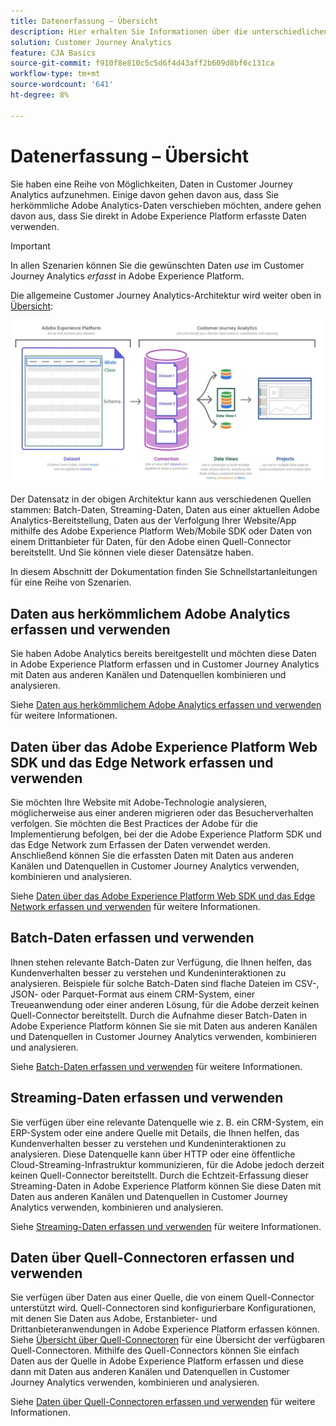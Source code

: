 ```yaml
---
title: Datenerfassung – Übersicht
description: Hier erhalten Sie Informationen über die unterschiedlichen Arten der Datenaufnahme für Customer Journey Analytics
solution: Customer Journey Analytics
feature: CJA Basics
source-git-commit: f910f8e810c5c5d6f4d43aff2b609d8bf6c131ca
workflow-type: tm+mt
source-wordcount: '641'
ht-degree: 8%

---
```



# Datenerfassung – Übersicht

Sie haben eine Reihe von Möglichkeiten, Daten in Customer Journey Analytics aufzunehmen. Einige davon gehen davon aus, dass Sie herkömmliche Adobe Analytics-Daten verschieben möchten, andere gehen davon aus, dass Sie direkt in Adobe Experience Platform erfasste Daten verwenden.

>[!IMPORTANT]
>
>In allen Szenarien können Sie die gewünschten Daten _use_ im Customer Journey Analytics _erfasst_ in Adobe Experience Platform.


Die allgemeine Customer Journey Analytics-Architektur wird weiter oben in [Übersicht](https://experienceleague.adobe.com/docs/analytics-platform/using/cja-overview/cja-overview.html?lang=de):

![Customer Journey Analytics](./assets/cja-architecture.png)

Der Datensatz in der obigen Architektur kann aus verschiedenen Quellen stammen: Batch-Daten, Streaming-Daten, Daten aus einer aktuellen Adobe Analytics-Bereitstellung, Daten aus der Verfolgung Ihrer Website/App mithilfe des Adobe Experience Platform Web/Mobile SDK oder Daten von einem Drittanbieter für Daten, für den Adobe einen Quell-Connector bereitstellt. Und Sie können viele dieser Datensätze haben.

In diesem Abschnitt der Dokumentation finden Sie Schnellstartanleitungen für eine Reihe von Szenarien.

## Daten aus herkömmlichem Adobe Analytics erfassen und verwenden

Sie haben Adobe Analytics bereits bereitgestellt und möchten diese Daten in Adobe Experience Platform erfassen und in Customer Journey Analytics mit Daten aus anderen Kanälen und Datenquellen kombinieren und analysieren.

Siehe [Daten aus herkömmlichem Adobe Analytics erfassen und verwenden](./analytics.md) für weitere Informationen.

## Daten über das Adobe Experience Platform Web SDK und das Edge Network erfassen und verwenden

Sie möchten Ihre Website mit Adobe-Technologie analysieren, möglicherweise aus einer anderen  migrieren oder das Besucherverhalten verfolgen. Sie möchten die Best Practices der Adobe für die Implementierung befolgen, bei der die Adobe Experience Platform SDK und das Edge Network zum Erfassen der Daten verwendet werden. Anschließend können Sie die erfassten Daten mit Daten aus anderen Kanälen und Datenquellen in Customer Journey Analytics verwenden, kombinieren und analysieren.

Siehe [Daten über das Adobe Experience Platform Web SDK und das Edge Network erfassen und verwenden](./aepwebsdk.md) für weitere Informationen.

## Batch-Daten erfassen und verwenden

Ihnen stehen relevante Batch-Daten zur Verfügung, die Ihnen helfen, das Kundenverhalten besser zu verstehen und Kundeninteraktionen zu analysieren. Beispiele für solche Batch-Daten sind flache Dateien im CSV-, JSON- oder Parquet-Format aus einem CRM-System, einer Treueanwendung oder einer anderen Lösung, für die Adobe derzeit keinen Quell-Connector bereitstellt. Durch die Aufnahme dieser Batch-Daten in Adobe Experience Platform können Sie sie mit Daten aus anderen Kanälen und Datenquellen in Customer Journey Analytics verwenden, kombinieren und analysieren.

Siehe [Batch-Daten erfassen und verwenden](./batch.md) für weitere Informationen.

## Streaming-Daten erfassen und verwenden

Sie verfügen über eine relevante Datenquelle wie z. B. ein CRM-System, ein ERP-System oder eine andere Quelle mit Details, die Ihnen helfen, das Kundenverhalten besser zu verstehen und Kundeninteraktionen zu analysieren. Diese Datenquelle kann über HTTP oder eine öffentliche Cloud-Streaming-Infrastruktur kommunizieren, für die Adobe jedoch derzeit keinen Quell-Connector bereitstellt. Durch die Echtzeit-Erfassung dieser Streaming-Daten in Adobe Experience Platform können Sie diese Daten mit Daten aus anderen Kanälen und Datenquellen in Customer Journey Analytics verwenden, kombinieren und analysieren.

Siehe [Streaming-Daten erfassen und verwenden](./streaming.md) für weitere Informationen.

## Daten über Quell-Connectoren erfassen und verwenden

Sie verfügen über Daten aus einer Quelle, die von einem Quell-Connector unterstützt wird. Quell-Connectoren sind konfigurierbare Konfigurationen, mit denen Sie Daten aus Adobe, Erstanbieter- und Drittanbieteranwendungen in Adobe Experience Platform erfassen können. Siehe [Übersicht über Quell-Connectoren](https://experienceleague.adobe.com/docs/experience-platform/sources/home.html?lang=de) für eine Übersicht der verfügbaren Quell-Connectoren. Mithilfe des Quell-Connectors können Sie einfach Daten aus der Quelle in Adobe Experience Platform erfassen und diese dann mit Daten aus anderen Kanälen und Datenquellen in Customer Journey Analytics verwenden, kombinieren und analysieren.

Siehe [Daten über Quell-Connectoren erfassen und verwenden](./sources.md) für weitere Informationen.

